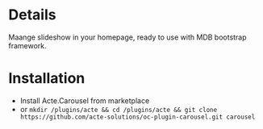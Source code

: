 # Details

Maange slideshow in your homepage, ready to use with MDB bootstrap framework.

# Installation

- Install Acte.Carousel from marketplace
- or `mkdir /plugins/acte && cd /plugins/acte && git clone https://github.com/acte-solutions/oc-plugin-carousel.git carousel`
